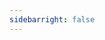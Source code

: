 ```yaml
---
sidebarright: false
---
```

<template>
  <!-- 个人介绍 -->
  <div class="about">
    <Accordion :accordion='aboutAccordion'/>
    <div class="tips">还没想好，日后再说</div>

  </div>
</template>

<script>
import { aboutAccordion } from "../../src/api/staticData";

export default {
  components: {},
  data() {
    return {
      aboutAccordion
    };
  },
  watch: {
    // $route: {
    //   handler: function(route) {
    //     this.redirect = route.query && route.query.redirect
    //   },
    //   immediate: true
    // }
  },
  created() {
    // window.addEventListener('storage', this.afterQRScan)
  },
  mounted() {},

  methods: {
    // 折叠面板变化事件
    collapseChange(val) {
      console.log(val);
    }
  }
};
</script>
<style scoped>
.tips {
  color: #999;
  text-align: center;
  font-size: 16px;
  line-height: 3;
}
</style>